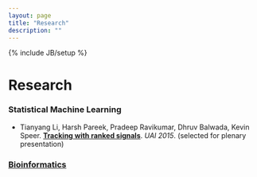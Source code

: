 ```yaml
---
layout: page
title: "Research"
description: ""
---
```

{% include JB/setup %}

# Research

### Statistical Machine Learning

* Tianyang Li, Harsh Pareek, Pradeep Ravikumar, Dhruv Balwada, Kevin Speer. **[Tracking with ranked signals](http://li-tianyang.com/research/papers/uai-2015-tracking.pdf)**. *UAI 2015*. (selected for plenary presentation)

### [Bioinformatics](./bioinformatics/)

